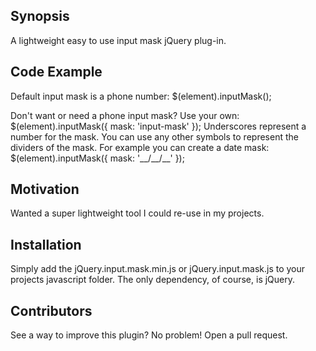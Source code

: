 ## Synopsis

A lightweight easy to use input mask jQuery plug-in.

## Code Example

Default input mask is a phone number:
$(element).inputMask();

Don't want or need a phone input mask? Use your own:
$(element).inputMask({ mask: 'input-mask' });
Underscores represent a number for the mask. You can use any other symbols to represent the dividers of the mask. 
For example you can create a date mask: $(element).inputMask({ mask: '\_\_/\_\_/\_\_' });

## Motivation

Wanted a super lightweight tool I could re-use in my projects.

## Installation

Simply add the jQuery.input.mask.min.js or jQuery.input.mask.js to your projects javascript folder.
The only dependency, of course, is jQuery.

## Contributors

See a way to improve this plugin? No problem! Open a pull request.

